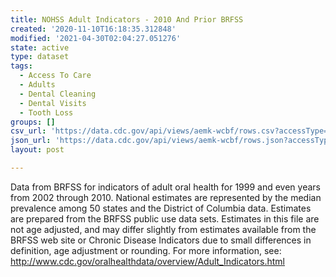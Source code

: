 ```yaml
---
title: NOHSS Adult Indicators - 2010 And Prior BRFSS
created: '2020-11-10T16:18:35.312848'
modified: '2021-04-30T02:04:27.051276'
state: active
type: dataset
tags:
  - Access To Care
  - Adults
  - Dental Cleaning
  - Dental Visits
  - Tooth Loss
groups: []
csv_url: 'https://data.cdc.gov/api/views/aemk-wcbf/rows.csv?accessType=DOWNLOAD'
json_url: 'https://data.cdc.gov/api/views/aemk-wcbf/rows.json?accessType=DOWNLOAD'
layout: post

---
```

Data from BRFSS for indicators of adult oral health for 1999 and even years from 2002 through 2010. National estimates are represented by the median prevalence among 50 states and the District of Columbia data. Estimates are prepared from the BRFSS public use data sets. Estimates in this file are not age adjusted, and may differ slightly from estimates available from the BRFSS web site or Chronic Disease Indicators due to small differences in definition, age adjustment or rounding. For more information, see: http://www.cdc.gov/oralhealthdata/overview/Adult_Indicators.html
